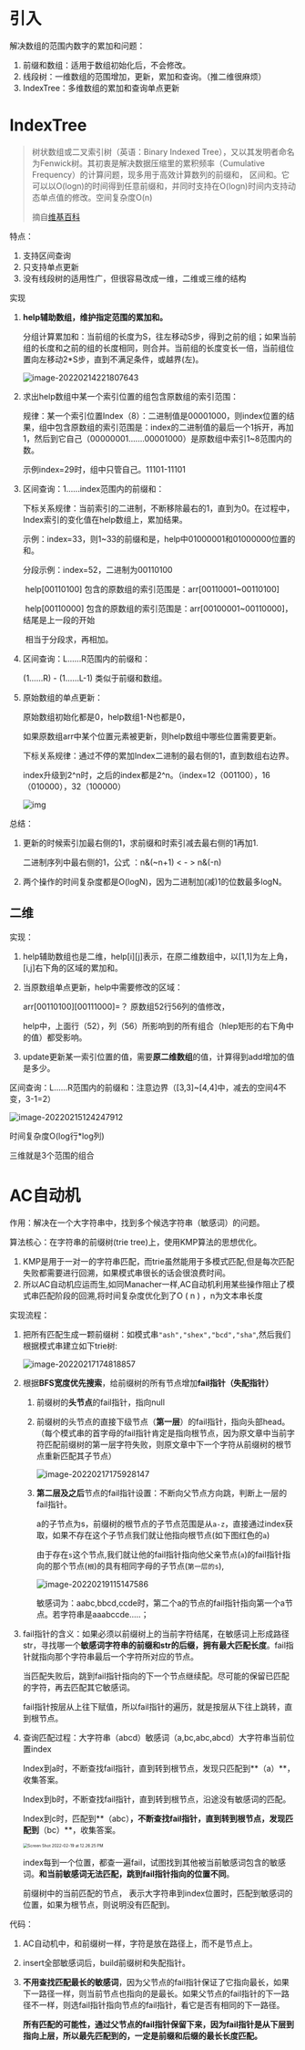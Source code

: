 # 引入

解决数组的范围内数字的累加和问题：

1. 前缀和数组：适用于数组初始化后，不会修改。
2. 线段树：一维数组的范围增加，更新，累加和查询。（推二维很麻烦）
3. IndexTree：多维数组的累加和查询单点更新

# IndexTree

> 树状数组或二叉索引树（英语：Binary Indexed Tree），又以其发明者命名为Fenwick树。其初衷是解决数据压缩里的累积频率（Cumulative Frequency）的计算问题，现多用于高效计算数列的前缀和， 区间和。它可以以O(logn)的时间得到任意前缀和，并同时支持在O(logn)时间内支持动态单点值的修改。空间复杂度O(n)
>
> 摘自[维基百科](https://zh.wikipedia.org/zh-hans/树状数组)

特点：

1. 支持区间查询
2. 只支持单点更新
3. 没有线段树的适用性广，但很容易改成一维，二维或三维的结构

实现

1. **help辅助数组，维护指定范围的累加和。**

   分组计算累加和：当前组的长度为S，往左移动S步，得到之前的组；如果当前组的长度和之前的组的长度相同，则合并。当前组的长度变长一倍，当前组位置向左移动2*S步，直到不满足条件，或越界(左)。

   ![image-20220214221807643](images/image-20220214221807643.png)

2. 求出help数组中某一个索引位置的组包含原数组的索引范围：

   规律：某一个索引位置Index（8）：二进制值是00001000，则index位置的结果，组中包含原数组的索引范围是：index的二进制值的最后一个1拆开，再加1，然后到它自己（00000001.......00001000）是原数组中索引1~8范围内的数。

   示例index=29时，组中只管自己。11101-11101

3. 区间查询：1......index范围内的前缀和：

   下标关系规律：当前索引的二进制，不断移除最右的1，直到为0。在过程中，Index索引的变化值在help数组上，累加结果。

   示例：index=33，则1~33的前缀和是，help中01000001和01000000位置的和。

   分段示例：index=52，二进制为00110100 

   ​			help[00110100] 包含的原数组的索引范围是：arr[00110001~00110100]

   ​			help[00110000] 包含的原数组的索引范围是：arr[00100001~00110000]，结尾是上一段的开始

   ​			相当于分段求，再相加。				    

4. 区间查询：L......R范围内的前缀和：

   (1……R) - (1……L-1)  类似于前缀和数组。

5. 原始数组的单点更新：

   原始数组初始化都是0，help数组1-N也都是0，

   如果原数组arr中某个位置元素被更新，则help数组中哪些位置需要更新。

   下标关系规律：通过不停的累加Index二进制的最右侧的1，直到数组右边界。

   index升级到2\^n时，之后的index都是2^n。（index=12（001100），16（010000），32（100000）
   
   ![img](images/141774a29f2fcd109a0b335fb43d2017.gif)

总结：

1. 更新的时候索引加最右侧的1，求前缀和时索引减去最右侧的1再加1.

   二进制序列中最右侧的1，公式 ：n&(~n+1) < - > n&(-n)

2. 两个操作的时间复杂度都是O(logN)，因为二进制加(减)1的位数最多logN。

## 二维

实现：

1. help辅助数组也是二维，help[i]\[j]表示，在原二维数组中，以[1,1]为左上角，[i,j]右下角的区域的累加和。

2. 当原数组单点更新，help中需要修改的区域：

   arr[00110100]\[00111000]=？ 原数组52行56列的值修改，

   help中，上面行（52），列（56）所影响到的所有组合（hlep矩形的右下角中的值）都受影响。

3. update更新某一索引位置的值，需要**原二维数组**的值，计算得到add增加的值是多少。

区间查询：L......R范围内的前缀和：注意边界（[3,3]~[4,4]中，减去的空间4不变，3-1=2）

![image-20220215124247912](images/image-20220215124247912.png)

时间复杂度O(log行*log列)

三维就是3个范围的组合

# AC自动机

作用：解决在一个大字符串中，找到多个候选字符串（敏感词）的问题。

算法核心：在字符串的前缀树(trie tree)上，使用KMP算法的思想优化。

1. KMP是用于一对一的字符串匹配，而trie虽然能用于多模式匹配,但是每次匹配失败都需要进行回溯，如果模式串很长的话会很浪费时间。
2. 所以AC自动机应运而生,如同Manacher一样,AC自动机利用某些操作阻止了模式串匹配阶段的回溯,将时间复杂度优化到了O ( n ) ，n为文本串长度

实现流程：

1. 把所有匹配生成一颗前缀树：如模式串`"ash","shex","bcd","sha"`,然后我们根据模式串建立如下trie树:

   ![image-20220217174818857](images/image-20220217174818857.png)

2. 根据**BFS宽度优先搜索**，给前缀树的所有节点增加**fail指针（失配指针）**

   1. 前缀树的**头节点**的fail指针，指向null

   2. 前缀树的头节点的直接下级节点（**第一层**）的fail指针，指向头部head。（每个模式串的首字母的fail指针肯定是指向根节点，因为原文章中当前字符匹配前缀树的第一层字符失败，则原文章中下一个字符从前缀树的根节点重新匹配其子节点）

      ![image-20220217175928147](images/image-20220217175928147.png)

   3. **第二层及之后**节点的fail指针设置：不断向父节点方向跳，判断上一层的fail指针。

      a的子节点为s，前缀树的根节点的子节点范围是从`a-z`，直接通过index获取，如果不存在这个子节点我们就让他指向根节点(如下图红色的`a`)

      由于存在`s`这个节点,我们就让他的fail指针指向他父亲节点(`a`)的fail指针指向的那个节点(`根`)的具有相同字母的子节点(`第一层的s`),

      ![image-20220219115147586](images/image-20220219115147586.png)
      
      敏感词为：aabc,bbcd,ccde时，第二个a的节点的fail指针指向第一个a节点。若字符串是aaabccde.....；

3. fail指针的含义：如果必须以前缀树上的当前字符结尾，在敏感词上形成路径str，寻找哪一个**敏感词字符串的前缀和str的后缀，拥有最大匹配长度**。fail指针就指向那个字符串最后一个字符所对应的节点。

   当匹配失败后，跳到fail指针指向的下一个节点继续配。尽可能的保留已匹配的字符，再去匹配其它敏感词。

   fail指针按层从上往下赋值，所以fail指针的遍历，就是按层从下往上跳转，直到根节点。

4. 查询匹配过程：大字符串（abcd）敏感词（a,bc,abc,abcd）大字符串当前位置index

   Index到a时，不断查找fail指针，直到转到根节点，发现只匹配到**（a）**，收集答案。

   Index到b时，不断查找fail指针，直到转到根节点，沿途没有敏感词的匹配。

   Index到c时，匹配到**（abc）**，不断查找fail指针，直到转到根节点，发现匹配到**（bc）**，收集答案。

   <img src="images/Screen%20Shot%202022-02-19%20at%2012.26.25%20PM.png" alt="Screen Shot 2022-02-19 at 12.26.25 PM" style="zoom:50%;" />

   index每到一个位置，都查一遍fail，试图找到其他被当前敏感词包含的敏感词。**和当前敏感词无法匹配，跳到fail指针指向的位置不同**。

   前缀树中的当前匹配的节点， 表示大字符串到index位置时，匹配到敏感词的位置，如果为根节点，则说明没有匹配到。

代码：

1. AC自动机中，和前缀树一样，字符是放在路径上，而不是节点上。

2. insert全部敏感词后，build前缀树和失配指针。

3. **不用查找匹配最长的敏感词**，因为父节点的fail指针保证了它指向最长，如果下一路径一样，则当前节点也指向的是最长。如果父节点的fail指针的下一路径不一样，则选fail指针指向节点的fail指针，看它是否有相同的下一路径。

   **所有匹配的可能性，通过父节点的fail指针保留下来，因为fail指针是从下层到指向上层，所以最先匹配到的，一定是前缀和后缀的最长长度匹配。**